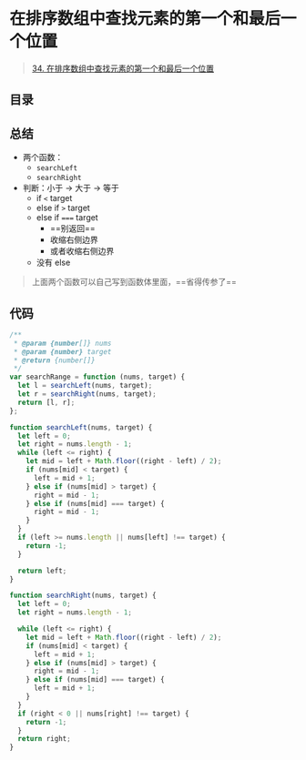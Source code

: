 
# 在排序数组中查找元素的第一个和最后一个位置



> [34. 在排序数组中查找元素的第一个和最后一个位置](https://leetcode.cn/problems/find-first-and-last-position-of-element-in-sorted-array/)


## 目录
<!-- toc -->
 ## 总结 

- 两个函数：
	- `searchLeft`
	- `searchRight`
- 判断：小于 → 大于 →  等于 
	- if `<` target
	- else if `>` target
	- else if `===` target
		- ==别返回==
		- 收缩右侧边界
		- 或者收缩右侧边界
	- 没有 else 

>  上面两个函数可以自己写到函数体里面，==省得传参了==

## 代码

```javascript
/**
 * @param {number[]} nums
 * @param {number} target
 * @return {number[]}
 */
var searchRange = function (nums, target) {
  let l = searchLeft(nums, target);
  let r = searchRight(nums, target);
  return [l, r];
};

function searchLeft(nums, target) {
  let left = 0;
  let right = nums.length - 1;
  while (left <= right) {
    let mid = left + Math.floor((right - left) / 2);
    if (nums[mid] < target) {
      left = mid + 1;
    } else if (nums[mid] > target) {
      right = mid - 1;
    } else if (nums[mid] === target) {
      right = mid - 1;
    }
  }
  if (left >= nums.length || nums[left] !== target) {
    return -1;
  }

  return left;
}

function searchRight(nums, target) {
  let left = 0;
  let right = nums.length - 1;

  while (left <= right) {
    let mid = left + Math.floor((right - left) / 2);
    if (nums[mid] < target) {
      left = mid + 1;
    } else if (nums[mid] > target) {
      right = mid - 1;
    } else if (nums[mid] === target) {
      left = mid + 1;
    }
  }
  if (right < 0 || nums[right] !== target) {
    return -1;
  }
  return right;
}

```